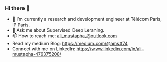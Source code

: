 ### Hi there 👋

<!--
**Amstf/Amstf** is a ✨ _special_ ✨ repository because its `README.md` (this file) appears on your GitHub profile.

Here are some ideas to get you started:


-->
- 🔭 I’m currently a research and development engineer at Télécom Paris, IP Paris.
- 💬 Ask me about Supervised Deep Leraning.
- 📫 How to reach me: ali_mustapha_@outlook.com
- Read my medium Blog: https://medium.com/@amstf74
- Conncet with me on LinkedIn: https://www.linkedin.com/in/ali-mustapha-476375208/
